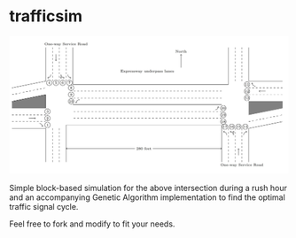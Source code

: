 # trafficsim

![Intersection map](https://github.com/teemukaaria/trafficsim/blob/master/img/intersection.jpg)

Simple block-based simulation for the above intersection during a rush hour and an accompanying Genetic Algorithm implementation to find the optimal traffic signal cycle.

Feel free to fork and modify to fit your needs.
